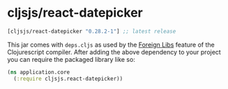 # cljsjs/react-datepicker

[](dependency)
```clojure
[cljsjs/react-datepicker "0.28.2-1"] ;; latest release
```
[](/dependency)

This jar comes with `deps.cljs` as used by the [Foreign Libs][flibs] feature
of the Clojurescript compiler. After adding the above dependency to your project
you can require the packaged library like so:

```clojure
(ns application.core
  (:require cljsjs.react-datepicker))
```

[flibs]: https://github.com/clojure/clojurescript/wiki/Packaging-Foreign-Dependencies
